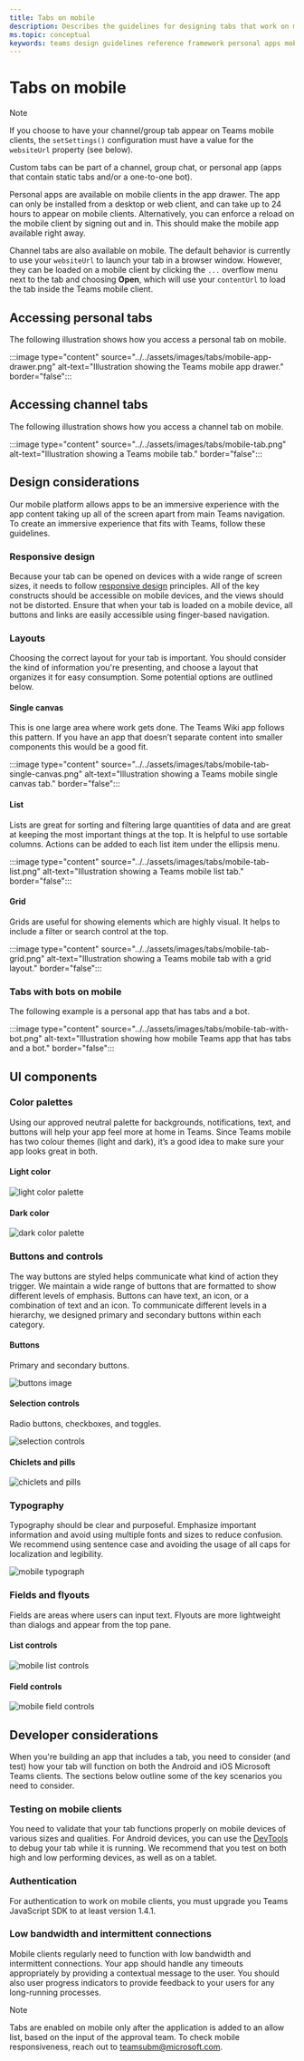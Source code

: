 ```yaml
---
title: Tabs on mobile
description: Describes the guidelines for designing tabs that work on mobile.
ms.topic: conceptual
keywords: teams design guidelines reference framework personal apps mobile tabs
---
```

# Tabs on mobile

> [!NOTE]
> If you choose to have your channel/group tab appear on Teams mobile clients, the `setSettings()` configuration must have a value for the `websiteUrl` property (see below).

Custom tabs can be part of a channel, group chat, or personal app (apps that contain static tabs and/or a one-to-one bot).

Personal apps are available on mobile clients in the app drawer. The app can only be installed from a desktop or web client, and can take up to 24 hours to appear on mobile clients. Alternatively, you can enforce a reload on the mobile client by signing out and in. This should make the mobile app available right away.

Channel tabs are also available on mobile. The default behavior is currently to use your `websiteUrl` to launch your tab in a browser window. However, they can be loaded on a mobile client by clicking the `...` overflow menu next to the tab and choosing **Open**, which will use your `contentUrl` to load the tab inside the Teams mobile client.

## Accessing personal tabs

The following illustration shows how you access a personal tab on mobile.

:::image type="content" source="../../assets/images/tabs/mobile-app-drawer.png" alt-text="Illustration showing the Teams mobile app drawer." border="false":::

## Accessing channel tabs

The following illustration shows how you access a channel tab on mobile.

:::image type="content" source="../../assets/images/tabs/mobile-tab.png" alt-text="Illustration showing a Teams mobile tab." border="false":::

## Design considerations

Our mobile platform allows apps to be an immersive experience with the app content taking up all of the screen apart from main Teams navigation. To create an immersive experience that fits with Teams, follow these guidelines.

### Responsive design

Because your tab can be opened on devices with a wide range of screen sizes, it needs to follow [responsive design](https://www.w3schools.com/html/html_responsive.asp) principles. All of the key constructs should be accessible on mobile devices, and the views should not be distorted. Ensure that when your tab is loaded on a mobile device, all buttons and links are easily accessible using finger-based navigation.

### Layouts

Choosing the correct layout for your tab is important. You should consider the kind of information you're presenting, and choose a layout that organizes it for easy consumption. Some potential options are outlined below.

#### Single canvas

This is one large area where work gets done. The Teams Wiki app follows this pattern. If you have an app that doesn’t separate content into smaller components this would be a good fit.

:::image type="content" source="../../assets/images/tabs/mobile-tab-single-canvas.png" alt-text="Illustration showing a Teams mobile single canvas tab." border="false":::

#### List

Lists are great for sorting and filtering large quantities of data and are great at keeping the most important things at the top. It is helpful to use sortable columns. Actions can be added to each list item under the ellipsis menu.

:::image type="content" source="../../assets/images/tabs/mobile-tab-list.png" alt-text="Illustration showing a Teams mobile list tab." border="false":::

#### Grid

Grids are useful for showing elements which are highly visual. It helps to include a filter or search control at the top.

:::image type="content" source="../../assets/images/tabs/mobile-tab-grid.png" alt-text="Illustration showing a Teams mobile tab with a grid layout." border="false":::

### Tabs with bots on mobile

The following example is a personal app that has tabs and a bot.

:::image type="content" source="../../assets/images/tabs/mobile-tab-with-bot.png" alt-text="Illustration showing how mobile Teams app that has tabs and a bot." border="false":::

## UI components

### Color palettes

Using our approved neutral palette for backgrounds, notifications, text, and buttons will help your app feel more at home in Teams. Since Teams mobile has two colour themes (light and dark), it’s a good idea to make sure your app looks great in both.

#### Light color

![light color palette](../../assets/images/light-color.png)

#### Dark color

![dark color palette](../../assets/images/dark-color.png)

### Buttons and controls

The way buttons are styled helps communicate what kind of action they trigger. We maintain a wide range of buttons that are formatted to show different levels of emphasis. Buttons can have text, an icon, or a combination of text and an icon. To communicate different levels in a hierarchy, we designed primary and secondary buttons within each category.

#### Buttons

Primary and secondary buttons.

![buttons image](../../assets/images/buttons.png)

#### Selection controls

Radio buttons, checkboxes, and toggles.

![selection controls](../../assets/images/selection-controls.png)

#### Chiclets and pills

![chiclets and pills](../../assets/images/chiclets-and-pills.png)

### Typography

Typography should be clear and purposeful. Emphasize important information and avoid using multiple fonts and sizes to reduce confusion. We recommend using sentence case and avoiding the usage of all caps for localization and legibility.

![mobile typograph](../../assets/images/mobile-typography.png)

### Fields and flyouts

Fields are areas where users can input text. Flyouts are more lightweight than dialogs and appear from the top pane.

#### List controls

![mobile list controls](../../assets/images/mobile-list-controls.png)

#### Field controls

![mobile field controls](../../assets/images/mobile-field-controls.png)

## Developer considerations

When you're building an app that includes a tab, you need to consider (and test) how your tab will function on both the Android and iOS Microsoft Teams clients. The sections below outline some of the key scenarios you need to consider.

### Testing on mobile clients

You need to validate that your tab functions properly on mobile devices of various sizes and qualities. For Android devices, you can use the [DevTools](~/tabs/how-to/developer-tools.md) to debug your tab while it is running. We recommend that you test on both high and low performing devices, as well as on a tablet.

### Authentication

For authentication to work on mobile clients, you must upgrade you Teams JavaScript SDK to at least version 1.4.1.

### Low bandwidth and intermittent connections

Mobile clients regularly need to function with low bandwidth and intermittent connections. Your app should handle any timeouts appropriately by providing a contextual message to the user. You should also user progress indicators to provide feedback to your users for any long-running processes.

> [!NOTE]
> Tabs are enabled on mobile only after the application is added to an allow list, based on the input of the approval team. 
> To check mobile responsiveness, reach out to teamsubm@microsoft.com. 
